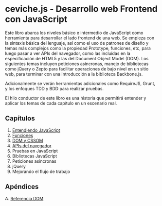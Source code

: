 # ceviche.js - Desarrollo web Frontend con JavaScript

Este libro abarca los niveles básico e intermedio de JavaScript como herramienta para desarrollar el lado frontend de una web. Se empieza con la sintaxis básica del lenguaje, así como el uso de patrones de diseño y temas más complejos como la propiedad Prototype, funciones, etc, para luego pasar a ver APIs del navegador, como las incluídas en la especificación de HTML5 y las del Document Object Model (DOM). Los siguientes temas incluyen peticiones asíncronas, manejo de bibliotecas como jQuery o Zepto para facilitar operaciones de bajo nivel en un sitio web, para terminar con una introducción a la biblioteca Backbone.js.

Adicionalmente se verán herramientas adicionales como RequireJS, Grunt, y los enfoques TDD y BDD para realizar pruebas.

El hilo conductor de este libro es una historia que permitirá entender y aplicar los temas de cada capítulo en un escenario real.

## Capítulos
1. [Entendiendo JavaScript](1-javascript.md)
2. [Funciones](2-funciones.md)
3. [DOM y CSSOM](3-dom-cssom.md)
4. [APIs del navegador](4-apis-navegador.md)
5. Pruebas en JavaScript
6. Bibliotecas JavaScript
7. Peticiones asíncronas
8. jQuery
9. Mejorando el flujo de trabajo

## Apéndices
A. [Referencia DOM](a-dom.md)